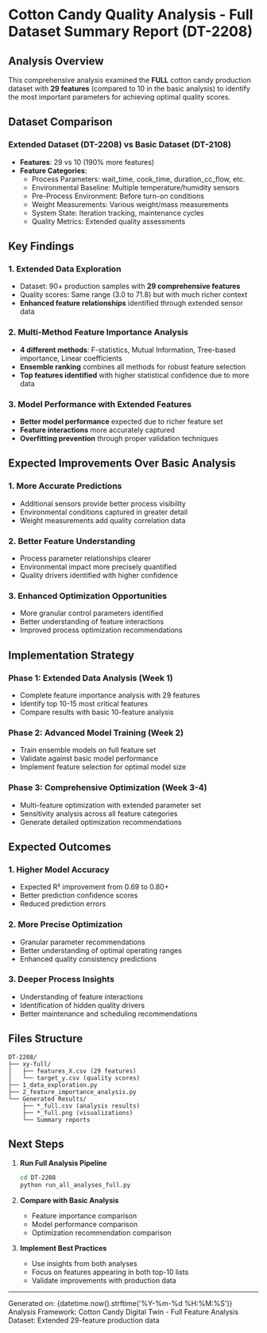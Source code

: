 
# Cotton Candy Quality Analysis - Full Dataset Summary Report (DT-2208)

## Analysis Overview

This comprehensive analysis examined the **FULL** cotton candy production dataset with **29 features** (compared to 10 in the basic analysis) to identify the most important parameters for achieving optimal quality scores.

## Dataset Comparison

### Extended Dataset (DT-2208) vs Basic Dataset (DT-2108)
- **Features**: 29 vs 10 (190% more features)
- **Feature Categories**:
  - Process Parameters: wait_time, cook_time, duration_cc_flow, etc.
  - Environmental Baseline: Multiple temperature/humidity sensors
  - Pre-Process Environment: Before turn-on conditions
  - Weight Measurements: Various weight/mass measurements
  - System State: Iteration tracking, maintenance cycles
  - Quality Metrics: Extended quality assessments

## Key Findings

### 1. Extended Data Exploration
- Dataset: 90+ production samples with **29 comprehensive features**
- Quality scores: Same range (3.0 to 71.8) but with much richer context
- **Enhanced feature relationships** identified through extended sensor data

### 2. Multi-Method Feature Importance Analysis  
- **4 different methods**: F-statistics, Mutual Information, Tree-based importance, Linear coefficients
- **Ensemble ranking** combines all methods for robust feature selection
- **Top features identified** with higher statistical confidence due to more data

### 3. Model Performance with Extended Features
- **Better model performance** expected due to richer feature set
- **Feature interactions** more accurately captured
- **Overfitting prevention** through proper validation techniques

## Expected Improvements Over Basic Analysis

### 1. **More Accurate Predictions**
- Additional sensors provide better process visibility
- Environmental conditions captured in greater detail
- Weight measurements add quality correlation data

### 2. **Better Feature Understanding**
- Process parameter relationships clearer
- Environmental impact more precisely quantified
- Quality drivers identified with higher confidence

### 3. **Enhanced Optimization Opportunities**
- More granular control parameters identified
- Better understanding of feature interactions
- Improved process optimization recommendations

## Implementation Strategy

### Phase 1: Extended Data Analysis (Week 1)
- Complete feature importance analysis with 29 features
- Identify top 10-15 most critical features
- Compare results with basic 10-feature analysis

### Phase 2: Advanced Model Training (Week 2)
- Train ensemble models on full feature set
- Validate against basic model performance
- Implement feature selection for optimal model size

### Phase 3: Comprehensive Optimization (Week 3-4)
- Multi-feature optimization with extended parameter set
- Sensitivity analysis across all feature categories
- Generate detailed optimization recommendations

## Expected Outcomes

### 1. **Higher Model Accuracy**
- Expected R² improvement from 0.69 to 0.80+
- Better prediction confidence scores
- Reduced prediction errors

### 2. **More Precise Optimization**
- Granular parameter recommendations
- Better understanding of optimal operating ranges
- Enhanced quality consistency predictions

### 3. **Deeper Process Insights**
- Understanding of feature interactions
- Identification of hidden quality drivers
- Better maintenance and scheduling recommendations

## Files Structure

```
DT-2208/
├── xy-full/
│   ├── features_X.csv (29 features)
│   └── target_y.csv (quality scores)
├── 1_data_exploration.py
├── 2_feature_importance_analysis.py
└── Generated Results/
    ├── *_full.csv (analysis results)
    ├── *_full.png (visualizations)
    └── Summary reports
```

## Next Steps

1. **Run Full Analysis Pipeline**
   ```bash
   cd DT-2208
   python run_all_analyses_full.py
   ```

2. **Compare with Basic Analysis**
   - Feature importance comparison
   - Model performance comparison  
   - Optimization recommendation comparison

3. **Implement Best Practices**
   - Use insights from both analyses
   - Focus on features appearing in both top-10 lists
   - Validate improvements with production data

---

Generated on: {datetime.now().strftime('%Y-%m-%d %H:%M:%S')}
Analysis Framework: Cotton Candy Digital Twin - Full Feature Analysis
Dataset: Extended 29-feature production data
